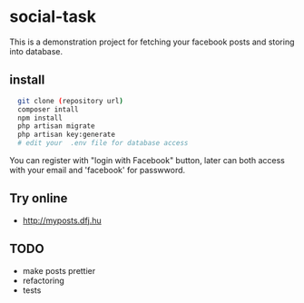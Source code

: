 # social-task

This is a demonstration project for fetching your facebook posts and storing into database.


## install
```bash
  git clone (repository url)
  composer intall
  npm install
  php artisan migrate
  php artisan key:generate
  # edit your  .env file for database access
```

You can register with "login with Facebook" button, later can both access with your email and 'facebook' for passwword.

## Try online
 * http://myposts.dfj.hu

## TODO
 * make posts prettier
 * refactoring
 * tests
